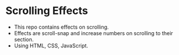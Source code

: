 # Scrolling Effects
- This repo contains effects on scrolling.
- Effects are scroll-snap and increase numbers on scrolling to their section.
- Using HTML, CSS, JavaScript.
